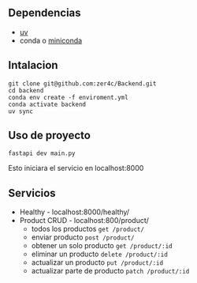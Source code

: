## Dependencias

- [uv](https://docs.astral.sh/uv/getting-started/installation/)
- conda o [miniconda](https://www.anaconda.com/docs/getting-started/miniconda/install)

## Intalacion

```
git clone git@github.com:zer4c/Backend.git
cd backend    
conda env create -f enviroment.yml
conda activate backend
uv sync
```
## Uso de proyecto

`fastapi dev main.py`

Esto iniciara el servicio en localhost:8000

## Servicios

- Healthy - localhost:8000/healthy/ 
- Product CRUD - localhost:800/product/
    - todos los productos `get /product/`
    - enviar producto `post /product/`
    - obtener un solo producto `get /product/:id`
    - eliminar un producto `delete /product/:id`
    - actualizar un producto `put /product/:id`
    - actualizar parte de producto `patch /product/:id`
